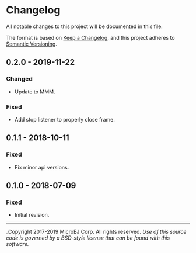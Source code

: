 # Changelog

All notable changes to this project will be documented in this file.

The format is based on [Keep a Changelog](https://keepachangelog.com/en/1.0.0/),
and this project adheres to [Semantic Versioning](https://semver.org/spec/v2.0.0.html).

## 0.2.0 - 2019-11-22

### Changed

   - Update to MMM.

### Fixed
   
   - Add stop listener to properly close frame.

## 0.1.1 - 2018-10-11

### Fixed

   - Fix minor api versions.

## 0.1.0 - 2018-07-09

### Fixed

  - Initial revision.

---
_Copyright 2017-2019 MicroEJ Corp. All rights reserved. 
_Use of this source code is governed by a BSD-style license that can be found with this software._  